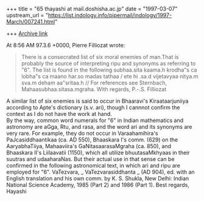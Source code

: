 +++
title = "65 thayashi at mail.doshisha.ac.jp"
date = "1997-03-07"
upstream_url = "https://list.indology.info/pipermail/indology/1997-March/007241.html"

+++
[Archive link](https://list.indology.info/pipermail/indology/1997-March/007241.html)

At  8:56 AM 97.3.6 +0000, Pierre Filliozat wrote:
>There is a consecrated list of six moral enemies of man.That is probably
>the source of interpreting ripu and synonyms as referring to "6". The list
>is found in the following subhaa.sita
>kaama.h krodha"s ca lobha"s ca maano har.so madas tathaa /
>ete hi .sa.d vijetavyaa nitya.m sva.m deham aa"sritaa.h //
>For references see Sternbach, Mahaasubhaa.sitasa.mgraha.
>With regards,
>P.-.S. Filliozat

A similar list of six enemies is said to occur in Bhaaravi's
Kiraataarjuniiya according to Apte's dictionary (s.v. ari), though I
cannnot confirm the context as I do not have the work at hand.  
By the way, common word numerals for "6" in Indian mathematics and
astronomy are aGga, Rtu, and rasa, and the word ari and its synonyms are
very rare.  For example, they do not occur in Varaahamihira's
PaJcasiddhaantikaa (ca. AD 550), Bhaaskara I's comm. (629) on the
AaryabhaTiiya, Mahaaviira's GaNitasaarasaMgraha (ca. 850), and Bhaaskara
II's Liilaavatii (1150), which all utilize bhuutasaMkhyaas in their suutras
and udaaharaNas.  But their actual use in that sense can be confirmed in
the following astronomical text, in which ari and ripu are employed for
"6".
VaTezvara, _ VaTezvarasiddhanta _ (AD 904), ed. with an English translation
and his own comm. by K. S. Shukla, New Delhi: Indian National Science
Academy, 1985 (Part 2) and 1986 (Part 1).
Best regards, Hayashi





